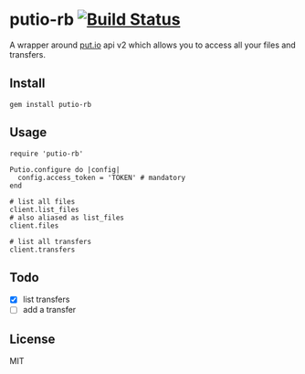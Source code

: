 # putio-rb [![Build Status](https://travis-ci.org/hubb/putio.rb.svg?branch=master)](https://travis-ci.org/hubb/putio.rb)

A wrapper around [put.io](https://put.io) api v2 which allows you to access all
your files and transfers.

## Install

    gem install putio-rb

## Usage

```
require 'putio-rb'

Putio.configure do |config|
  config.access_token = 'TOKEN' # mandatory
end

# list all files
client.list_files
# also aliased as list_files
client.files

# list all transfers
client.transfers

```

## Todo

- [x] list transfers
- [ ] add a transfer

## License

MIT
